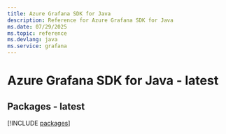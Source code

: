 ```yaml
---
title: Azure Grafana SDK for Java
description: Reference for Azure Grafana SDK for Java
ms.date: 07/29/2025
ms.topic: reference
ms.devlang: java
ms.service: grafana
---
```

# Azure Grafana SDK for Java - latest
## Packages - latest
[!INCLUDE [packages](grafana-index.md)]